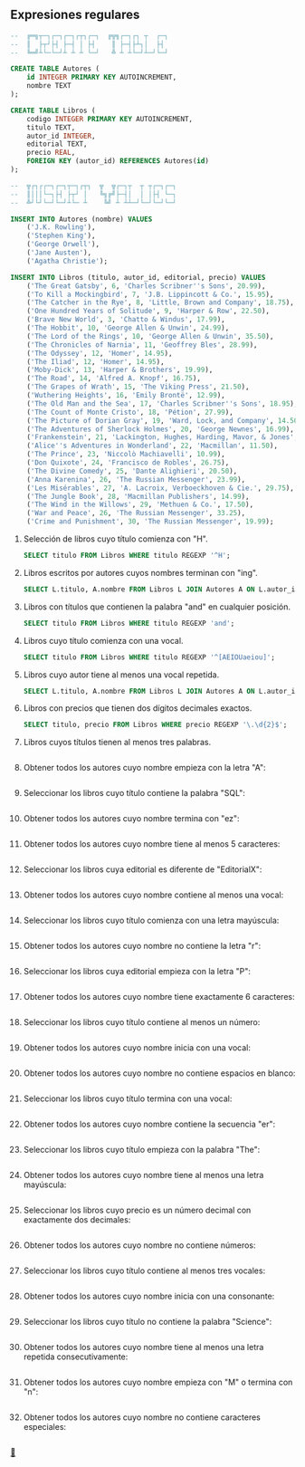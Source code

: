 ## Expresiones regulares

```sql
--  ╔═╗┬─┐┌─┐┌─┐┌┬┐┌─┐  ╔╦╗┌─┐┌┐ ┬  ┌─┐
--  ║  ├┬┘├┤ ├─┤ │ ├┤    ║ ├─┤├┴┐│  ├┤ 
--  ╚═╝┴└─└─┘┴ ┴ ┴ └─┘   ╩ ┴ ┴└─┘┴─┘└─┘

CREATE TABLE Autores (
    id INTEGER PRIMARY KEY AUTOINCREMENT,
    nombre TEXT
);

CREATE TABLE Libros (
    codigo INTEGER PRIMARY KEY AUTOINCREMENT,
    titulo TEXT,
    autor_id INTEGER,
    editorial TEXT,
    precio REAL,
    FOREIGN KEY (autor_id) REFERENCES Autores(id)
);

--  ╦┌┐┌┌─┐┌─┐┬─┐┌┬┐  ╦  ╦┌─┐┬  ┬ ┬┌─┐┌─┐
--  ║│││└─┐├┤ ├┬┘ │   ╚╗╔╝├─┤│  │ │├┤ └─┐
--  ╩┘└┘└─┘└─┘┴└─ ┴    ╚╝ ┴ ┴┴─┘└─┘└─┘└─┘

INSERT INTO Autores (nombre) VALUES
    ('J.K. Rowling'),
    ('Stephen King'),
    ('George Orwell'),
    ('Jane Austen'),
    ('Agatha Christie');

INSERT INTO Libros (titulo, autor_id, editorial, precio) VALUES
    ('The Great Gatsby', 6, 'Charles Scribner''s Sons', 20.99),
    ('To Kill a Mockingbird', 7, 'J.B. Lippincott & Co.', 15.95),
    ('The Catcher in the Rye', 8, 'Little, Brown and Company', 18.75),
    ('One Hundred Years of Solitude', 9, 'Harper & Row', 22.50),
    ('Brave New World', 3, 'Chatto & Windus', 17.99),
    ('The Hobbit', 10, 'George Allen & Unwin', 24.99),
    ('The Lord of the Rings', 10, 'George Allen & Unwin', 35.50),
    ('The Chronicles of Narnia', 11, 'Geoffrey Bles', 28.99),
    ('The Odyssey', 12, 'Homer', 14.95),
    ('The Iliad', 12, 'Homer', 14.95),
    ('Moby-Dick', 13, 'Harper & Brothers', 19.99),
    ('The Road', 14, 'Alfred A. Knopf', 16.75),
    ('The Grapes of Wrath', 15, 'The Viking Press', 21.50),
    ('Wuthering Heights', 16, 'Emily Brontë', 12.99),
    ('The Old Man and the Sea', 17, 'Charles Scribner''s Sons', 18.95),
    ('The Count of Monte Cristo', 18, 'Pétion', 27.99),
    ('The Picture of Dorian Gray', 19, 'Ward, Lock, and Company', 14.50),
    ('The Adventures of Sherlock Holmes', 20, 'George Newnes', 16.99),
    ('Frankenstein', 21, 'Lackington, Hughes, Harding, Mavor, & Jones', 13.25),
    ('Alice''s Adventures in Wonderland', 22, 'Macmillan', 11.50),
    ('The Prince', 23, 'Niccolò Machiavelli', 10.99),
    ('Don Quixote', 24, 'Francisco de Robles', 26.75),
    ('The Divine Comedy', 25, 'Dante Alighieri', 20.50),
    ('Anna Karenina', 26, 'The Russian Messenger', 23.99),
    ('Les Misérables', 27, 'A. Lacroix, Verboeckhoven & Cie.', 29.75),
    ('The Jungle Book', 28, 'Macmillan Publishers', 14.99),
    ('The Wind in the Willows', 29, 'Methuen & Co.', 17.50),
    ('War and Peace', 26, 'The Russian Messenger', 33.25),
    ('Crime and Punishment', 30, 'The Russian Messenger', 19.99);
```

1. Selección de libros cuyo título comienza con "H".

    ```sql
    SELECT titulo FROM Libros WHERE titulo REGEXP '^H';
    ```
2. Libros escritos por autores cuyos nombres terminan con "ing".

    ```sql
    SELECT L.titulo, A.nombre FROM Libros L JOIN Autores A ON L.autor_id = A.id WHERE A.nombre REGEXP 'ing$';
    ```
3. Libros con títulos que contienen la palabra "and" en cualquier posición.

    ```sql
    SELECT titulo FROM Libros WHERE titulo REGEXP 'and';
    ```
4. Libros cuyo título comienza con una vocal.

    ```sql
    SELECT titulo FROM Libros WHERE titulo REGEXP '^[AEIOUaeiou]';
    ```
5. Libros cuyo autor tiene al menos una vocal repetida.

    ```sql
    SELECT L.titulo, A.nombre FROM Libros L JOIN Autores A ON L.autor_id = A.id WHERE A.nombre REGEXP '.*[AEIOUaeiou]';
    ```
6. Libros con precios que tienen dos dígitos decimales exactos.

    ```sql
    SELECT titulo, precio FROM Libros WHERE precio REGEXP '\.\d{2}$';
    ```
7. Libros cuyos títulos tienen al menos tres palabras.

    ```sql
    
    ```
8. Obtener todos los autores cuyo nombre empieza con la letra "A":

    ```sql
    
    ```
9. Seleccionar los libros cuyo título contiene la palabra "SQL":

    ```sql
    
    ```
10. Obtener todos los autores cuyo nombre termina con "ez":

    ```sql
    
    ```
11. Obtener todos los autores cuyo nombre tiene al menos 5 caracteres:

    ```sql
    
    ```
12. Seleccionar los libros cuya editorial es diferente de "EditorialX":

    ```sql
    
    ```
13. Obtener todos los autores cuyo nombre contiene al menos una vocal:

    ```sql
    
    ```
14. Seleccionar los libros cuyo título comienza con una letra mayúscula:

    ```sql
    
    ```
15. Obtener todos los autores cuyo nombre no contiene la letra "r":

    ```sql
    
    ```
16. Seleccionar los libros cuya editorial empieza con la letra "P":

    ```sql
    
    ```
17. Obtener todos los autores cuyo nombre tiene exactamente 6 caracteres:

    ```sql
    
    ```
18. Seleccionar los libros cuyo título contiene al menos un número:

    ```sql
    
    ```
19. Obtener todos los autores cuyo nombre inicia con una vocal:

    ```sql
    
    ```
20. Obtener todos los autores cuyo nombre no contiene espacios en blanco:

    ```sql
    
    ```
21. Seleccionar los libros cuyo título termina con una vocal:

    ```sql
    
    ```
22. Obtener todos los autores cuyo nombre contiene la secuencia "er":

    ```sql
    
    ```
23. Seleccionar los libros cuyo título empieza con la palabra "The":

    ```sql
    
    ```
24. Obtener todos los autores cuyo nombre tiene al menos una letra mayúscula:

    ```sql
    
    ```
25. Seleccionar los libros cuyo precio es un número decimal con exactamente dos decimales:

    ```sql
    
    ```
26. Obtener todos los autores cuyo nombre no contiene números:

    ```sql
    
    ```
27. Seleccionar los libros cuyo título contiene al menos tres vocales:

    ```sql
    
    ```
28. Obtener todos los autores cuyo nombre inicia con una consonante:

    ```sql
    
    ```
29. Seleccionar los libros cuyo título no contiene la palabra "Science":

    ```sql
    
    ```
30. Obtener todos los autores cuyo nombre tiene al menos una letra repetida consecutivamente:

    ```sql
    
    ```
31. Obtener todos los autores cuyo nombre empieza con "M" o termina con "n":

    ```sql
    
    ```
32. Obtener todos los autores cuyo nombre no contiene caracteres especiales:

    ```sql
    
    ```

<link rel="stylesheet" href="./../../../README.css">
<a class="scrollup" href="#top">&#x1F53C</a>